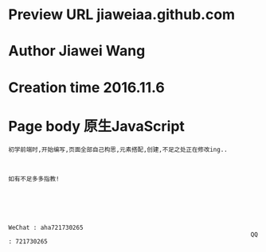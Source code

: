 # Preview URL	 jiaweiaa.github.com
# Author 		 Jiawei Wang
# Creation time  2016.11.6
# Page body 	 原生JavaScript

	

	初学前端时,开始编写,页面全部自己构思,元素搭配,创建,不足之处正在修改ing..

	

	如有不足多多指教!





																		WeChat : aha721730265
																		QQ : 721730265
